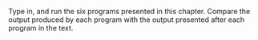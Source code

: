 Type in, and run the six programs presented in this chapter. Compare the output
produced by each program with the output presented after each program in the
text.
